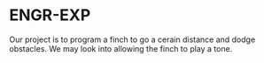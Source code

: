 ENGR-EXP
========

Our project is to program a finch to go a cerain distance and dodge obstacles. We may look into allowing the finch to play a tone.
